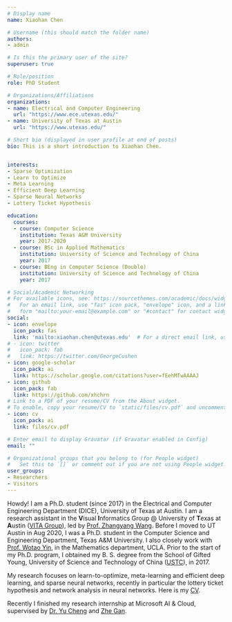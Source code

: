 ```yaml
---
# Display name
name: Xiaohan Chen

# Username (this should match the folder name)
authors:
- admin

# Is this the primary user of the site?
superuser: true

# Role/position
role: PhD Student

# Organizations/Affiliations
organizations:
- name: Electrical and Computer Engineering
  url: "https://www.ece.utexas.edu/"
- name: University of Texas at Austin
  url: "https://www.utexas.edu/"

# Short bio (displayed in user profile at end of posts)
bio: This is a short introduction to Xiaohan Chen.


interests:
- Sparse Optimization
- Learn to Optimize
- Meta Learning
- Efficient Deep Learning
- Sparse Neural Networks
- Lottery Ticket Hypothesis

education:
  courses:
  - course: Computer Science
    institution: Texas A&M University
    year: 2017-2020
  - course: BSc in Applied Mathematics
    institution: University of Science and Technology of China
    year: 2017
  - course: BEng in Computer Science (Double)
    institution: University of Science and Technology of China
    year: 2017

# Social/Academic Networking
# For available icons, see: https://sourcethemes.com/academic/docs/widgets/#icons
#   For an email link, use "fas" icon pack, "envelope" icon, and a link in the
#   form "mailto:your-email@example.com" or "#contact" for contact widget.
social:
- icon: envelope
  icon_pack: fas
  link: 'mailto:xiaohan.chen@utexas.edu'  # For a direct email link, use "mailto:test@example.org".
# - icon: twitter
#   icon_pack: fab
#   link: https://twitter.com/GeorgeCushen
- icon: google-scholar
  icon_pack: ai
  link: https://scholar.google.com/citations?user=fEehMTwAAAAJ
- icon: github
  icon_pack: fab
  link: https://github.com/xhchrn
# Link to a PDF of your resume/CV from the About widget.
# To enable, copy your resume/CV to `static/files/cv.pdf` and uncomment the lines below.
- icon: cv
  icon_pack: ai
  link: files/cv.pdf

# Enter email to display Gravatar (if Gravatar enabled in Config)
email: ""

# Organizational groups that you belong to (for People widget)
#   Set this to `[]` or comment out if you are not using People widget.
user_groups:
- Researchers
- Visitors
---
```


Howdy! I am a Ph.D. student (since 2017) in the Electrical and Computer Engineering Department (DICE), University of Texas at Austin.
I am a research assistant in the  **V**isual **I**nformatics Group @ University of **T**exas at **A**ustin ([VITA Group](https://vita-group.github.io/)), led by [Prof. Zhangyang Wang](https://www.atlaswang.com/).
Before I moved to UT Austin in Aug 2020, I was a Ph.D. student in the Computer Science and Engineering Department, Texas A&M University.
I also closely work with [Prof. Wotao Yin](http://www.math.ucla.edu/~wotaoyin/), in the Mathematics department, UCLA.
Prior to the start of my Ph.D. program, I obtained my B. S. degree from the School of Gifted Young, University of Science and Technology of China ([USTC](https://en.ustc.edu.cn)), in 2017.

My research focuses on learn-to-optimize, meta-learning and efficient deep learning, and sparse neural networks, recently in particular the lottery ticket hypothesis and network analysis in neural networks.
Here is my [CV](files/cv.pdf).

Recently I finished my research internship at Microsoft AI & Cloud, supervised by [Dr. Yu Cheng](https://sites.google.com/site/chengyu05) and [Zhe Gan](https://zhegan27.github.io/).
